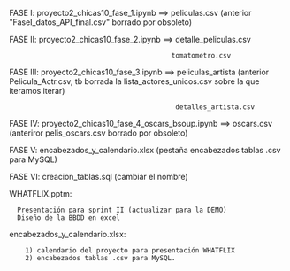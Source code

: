 FASE I: proyecto2_chicas10_fase_1.ipynb ==> peliculas.csv (anterior "FaseI_datos_API_final.csv" borrado por obsoleto)

FASE II: proyecto2_chicas10_fase_2.ipynb ==> detalle_peliculas.csv
                                             
                                             tomatometro.csv

FASE III: proyecto2_chicas10_fase_3.ipynb ==> peliculas_artista (anterior Pelicula_Actr.csv, tb borrada la lista_actores_unicos.csv sobre la que iteramos iterar)
                                             
                                              detalles_artista.csv

FASE IV: proyecto2_chicas10_fase_4_oscars_bsoup.ipynb ==> oscars.csv (anteriror pelis_oscars.csv borrado por obsoleto)

FASE V: encabezados_y_calendario.xlsx (pestaña encabezados tablas .csv para MySQL)

FASE VI: creacion_tablas.sql (cambiar el nombre)

WHATFLIX.pptm:

      Presentación para sprint II (actualizar para la DEMO)
      Diseño de la BBDD en excel

encabezados_y_calendario.xlsx:

        1) calendario del proyecto para presentación WHATFLIX
        2) encabezados tablas .csv para MySQL.
